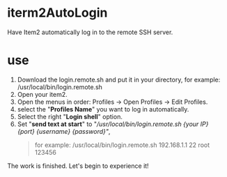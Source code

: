 # iterm2AutoLogin
Have Item2 automatically log in to the remote SSH server.

# use
1. Download the login.remote.sh and put it in your directory, for example: /usr/local/bin/login.remote.sh
2. Open your item2.
3. Open the menus in order: Profiles -> Open Profiles -> Edit Profiles.
4. select the "**Profiles Name**" you want to log in automatically.
5. Select the right "**Login shell**" option.
6. Set "**send text at start**" to "*/usr/local/bin/login.remote.sh {your IP} {port} {username} {password}"*, 
    >for example:
    >/usr/local/bin/login.remote.sh 192.168.1.1 22 root 123456
   
The work is finished. Let's begin to experience it!
